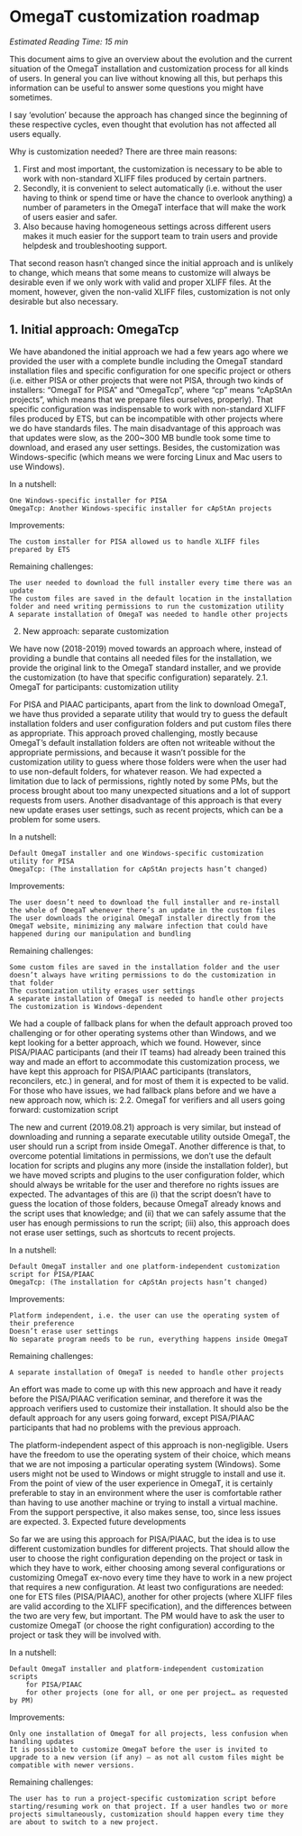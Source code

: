 # OmegaT customization roadmap

_Estimated Reading Time: 15 min_

This document aims to give an overview about the evolution and the current situation of the OmegaT installation and customization process for all kinds of users. In general you can live without knowing all this, but perhaps this information can be useful to answer some questions you might have sometimes. 

I say ‘evolution’ because the approach has changed since the beginning of these respective cycles, even thought that evolution has not affected all users equally.

Why is customization needed? There are three main reasons: 

1. First and most important, the customization is necessary to be able to work with non-standard XLIFF files produced by certain partners. 
2. Secondly, it is convenient to select automatically (i.e. without the user having to think or spend time or have the chance to overlook anything) a number of parameters in the OmegaT interface that will make the work of users easier and safer. 
3. Also because having homogeneous settings across different users makes it much easier for the support team to train users and provide helpdesk and troubleshooting support.

That second reason hasn’t changed since the initial approach and is unlikely to change, which means that some means to customize will always be desirable even if we only work with valid and proper XLIFF files. At the moment, however, given the non-valid XLIFF files, customization is not only desirable but also necessary.

## 1. Initial approach: OmegaTcp

We have abandoned the initial approach we had a few years ago where we provided the user with a complete bundle including the OmegaT standard installation files and specific configuration for one specific project or others (i.e. either PISA or other projects that were not PISA, through two kinds of installers: “OmegaT for PISA” and “OmegaTcp”, where “cp” means “cApStAn projects”, which means that we prepare files ourselves, properly). That specific configuration was indispensable to work with non-standard XLIFF files produced by ETS, but can be incompatible with other projects where we do have standards files. The main disadvantage of this approach was that updates were slow, as the 200~300 MB bundle took some time to download, and erased any user settings. Besides, the customization was Windows-specific (which means we were forcing Linux and Mac users to use Windows).

In a nutshell:

    One Windows-specific installer for PISA
    OmegaTcp: Another Windows-specific installer for cApStAn projects

Improvements:

    The custom installer for PISA allowed us to handle XLIFF files prepared by ETS

Remaining challenges:

    The user needed to download the full installer every time there was an update
    The custom files are saved in the default location in the installation folder and need writing permissions to run the customization utility
    A separate installation of OmegaT was needed to handle other projects

2. New approach: separate customization

We have now (2018-2019) moved towards an approach where, instead of providing a bundle that contains all needed files for the installation, we provide the original link to the OmegaT standard installer, and we provide the customization (to have that specific configuration) separately.
2.1. OmegaT for participants: customization utility

For PISA and PIAAC participants, apart from the link to download OmegaT, we have thus provided a separate utility that would try to guess the default installation folders and user configuration folders and put custom files there as appropriate. This approach proved challenging, mostly because OmegaT’s default installation folders are often not writeable without the appropriate permissions, and because it wasn’t possible for the customization utility to guess where those folders were when the user had to use non-default folders, for whatever reason. We had expected a limitation due to lack of permissions, rightly noted by some PMs, but the process brought about too many unexpected situations and a lot of support requests from users. Another disadvantage of this approach is that every new update erases user settings, such as recent projects, which can be a problem for some users.

In a nutshell:

    Default OmegaT installer and one Windows-specific customization utility for PISA
    OmegaTcp: (The installation for cApStAn projects hasn’t changed)

Improvements:

    The user doesn’t need to download the full installer and re-install the whole of OmegaT whenever there’s an update in the custom files
    The user downloads the original OmegaT installer directly from the OmegaT website, minimizing any malware infection that could have happened during our manipulation and bundling

Remaining challenges:

    Some custom files are saved in the installation folder and the user doesn’t always have writing permissions to do the customization in that folder
    The customization utility erases user settings
    A separate installation of OmegaT is needed to handle other projects
    The customization is Windows-dependent

We had a couple of fallback plans for when the default approach proved too challenging or for other operating systems other than Windows, and we kept looking for a better approach, which we found. However, since PISA/PIAAC participants (and their IT teams) had already been trained this way and made an effort to accommodate this customization process, we have kept this approach for PISA/PIAAC participants (translators, reconcilers, etc.) in general, and for most of them it is expected to be valid. For those who have issues, we had fallback plans before and we have a new approach now, which is:
2.2. OmegaT for verifiers and all users going forward: customization script

The new and current (2019.08.21) approach is very similar, but instead of downloading and running a separate executable utility outside OmegaT, the user should run a script from inside OmegaT. Another difference is that, to overcome potential limitations in permissions, we don’t use the default location for scripts and plugins any more (inside the installation folder), but we have moved scripts and plugins to the user configuration folder, which should always be writable for the user and therefore no rights issues are expected. The advantages of this are (i) that the script doesn’t have to guess the location of those folders, because OmegaT already knows and the script uses that knowledge; and (ii) that we can safely assume that the user has enough permissions to run the script; (iii) also, this approach does not erase user settings, such as shortcuts to recent projects.

In a nutshell:

    Default OmegaT installer and one platform-independent customization script for PISA/PIAAC
    OmegaTcp: (The installation for cApStAn projects hasn’t changed)

Improvements:

    Platform independent, i.e. the user can use the operating system of their preference
    Doesn’t erase user settings
    No separate program needs to be run, everything happens inside OmegaT

Remaining challenges:

    A separate installation of OmegaT is needed to handle other projects

An effort was made to come up with this new approach and have it ready before the PISA/PIAAC verification seminar, and therefore it was the approach verifiers used to customize their installation. It should also be the default approach for any users going forward, except PISA/PIAAC participants that had no problems with the previous approach.

The platform-independent aspect of this approach is non-negligible. Users have the freedom to use the operating system of their choice, which means that we are not imposing a particular operating system (Windows). Some users might not be used to Windows or might struggle to install and use it. From the point of view of the user experience in OmegaT, it is certainly preferable to stay in an environment where the user is comfortable rather than having to use another machine or trying to install a virtual machine. From the support perspective, it also makes sense, too, since less issues are expected.
3. Expected future developments

So far we are using this approach for PISA/PIAAC, but the idea is to use different customization bundles for different projects. That should allow the user to choose the right configuration depending on the project or task in which they have to work, either choosing among several configurations or customizing OmegaT ex-novo every time they have to work in a new project that requires a new configuration. At least two configurations are needed: one for ETS files (PISA/PIAAC), another for other projects (where XLIFF files are valid according to the XLIFF specification), and the differences between the two are very few, but important. The PM would have to ask the user to customize OmegaT (or choose the right configuration) according to the project or task they will be involved with.

In a nutshell:

    Default OmegaT installer and platform-independent customization scripts
        for PISA/PIAAC
        for other projects (one for all, or one per project… as requested by PM)

Improvements:

    Only one installation of OmegaT for all projects, less confusion when handling updates
    It is possible to customize OmegaT before the user is invited to upgrade to a new version (if any) – as not all custom files might be compatible with newer versions.

Remaining challenges:

    The user has to run a project-specific customization script before starting/resuming work on that project. If a user handles two or more projects simultaneously, customization should happen every time they are about to switch to a new project.

